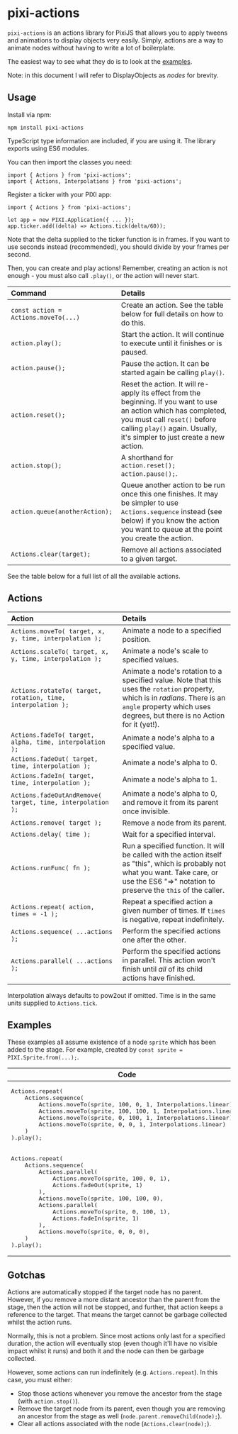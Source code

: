 # pixi-actions

`pixi-actions` is an actions library for PixiJS that allows you to apply tweens and animations to display objects very easily. Simply, actions are a way to animate nodes without having to write a lot of boilerplate.

The easiest way to see what they do is to look at the [examples](#examples).

Note: in this document I will refer to DisplayObjects as _nodes_ for brevity.


## Usage

Install via npm:

	npm install pixi-actions

TypeScript type information are included, if you are using it. The library exports using ES6 modules.

You can then import the classes you need:

	import { Actions } from 'pixi-actions';
	import { Actions, Interpolations } from 'pixi-actions';

Register a ticker with your PIXI app:

	import { Actions } from 'pixi-actions';
	
	let app = new PIXI.Application({ ... });
	app.ticker.add((delta) => Actions.tick(delta/60));

Note that the delta supplied to the ticker function is in frames. If you want to use seconds instead (recommended), you should divide by your frames per second.

Then, you can create and play actions! Remember, creating an action is not enough - you must also call `.play()`, or the action will never start.

| Command | Details |
|:---|:---|
| `const action = Actions.moveTo(...)` | Create an action. See the table below for full details on how to do this. |
| `action.play();` | Start the action. It will continue to execute until it finishes or is paused. |
| `action.pause();` | Pause the action. It can be started again be calling `play()`. |
| `action.reset();` | Reset the action. It will re-apply its effect from the beginning. If you want to use an action which has completed, you must call `reset()` before calling `play()` again. Usually, it's simpler to just create a new action. |
| `action.stop();` | A shorthand for `action.reset(); action.pause();`. |
| `action.queue(anotherAction);` | Queue another action to be run once this one finishes. It may be simpler to use `Actions.sequence` instead (see below) if you know the action you want to queue at the point you create the action. |
| `Actions.clear(target);` | Remove all actions associated to a given target. |

See the table below for a full list of all the available actions.

## Actions

| Action | Details |
|:---|:---|
| `Actions.moveTo( target, x, y, time, interpolation ); ` | Animate a node to a specified position. |
| `Actions.scaleTo( target, x, y, time, interpolation ); ` | Animate a node's scale to specified values. |
| `Actions.rotateTo( target, rotation, time, interpolation ); ` | Animate a node's rotation to a specified value. Note that this uses the `rotation` property, which is in _radians_. There is an `angle` property which uses degrees, but there is no Action for it (yet!). |
| `Actions.fadeTo( target, alpha, time, interpolation ); ` | Animate a node's alpha to a specified value. |
| `Actions.fadeOut( target, time, interpolation ); ` | Animate a node's alpha to 0. |
| `Actions.fadeIn( target, time, interpolation ); ` | Animate a node's alpha to 1. |
| `Actions.fadeOutAndRemove( target, time, interpolation ); ` | Animate a node's alpha to 0, and remove it from its parent once invisible. |
| `Actions.remove( target ); ` | Remove a node from its parent. |
| `Actions.delay( time ); ` | Wait for a specified interval. |
| `Actions.runFunc( fn ); ` | Run a specified function. It will be called with the action itself as "this", which is probably not what you want. Take care, or use the ES6 "=>" notation to preserve the `this` of the caller. |
| `Actions.repeat( action, times = -1 ); ` | Repeat a specified action a given number of times. If `times` is negative, repeat indefinitely. |
| `Actions.sequence( ...actions ); ` | Perform the specified actions one after the other. |
| `Actions.parallel( ...actions ); ` | Perform the specified actions in parallel. This action won't finish until _all_ of its child actions have finished. |

Interpolation always defaults to pow2out if omitted. Time is in the same units supplied to `Actions.tick`.

## Examples

These examples all assume existence of a node `sprite` which has been added to the stage. For example, created by `const sprite = PIXI.Sprite.from(...);`.

<table>
	<thead>
		<tr>
			<th>Code</th>
			<th>Animation</th>
		</tr>
	</thead>
	<tbody>
		<tr>
			<td><pre lang="json">
Actions.repeat(
	Actions.sequence(
		Actions.moveTo(sprite, 100, 0, 1, Interpolations.linear),
		Actions.moveTo(sprite, 100, 100, 1, Interpolations.linear),
		Actions.moveTo(sprite, 0, 100, 1, Interpolations.linear),
		Actions.moveTo(sprite, 0, 0, 1, Interpolations.linear)
	)
).play();</pre></td>
			<td><img alt="pixi-actions-example1" src="https://user-images.githubusercontent.com/4903502/111069490-95b8a400-84cd-11eb-86ea-790cd7d8598c.gif"></td>
		</tr>
		<tr>
			<td><pre lang="json">
Actions.repeat(
	Actions.sequence(
		Actions.parallel(
			Actions.moveTo(sprite, 100, 0, 1),
			Actions.fadeOut(sprite, 1)
		),
		Actions.moveTo(sprite, 100, 100, 0),
		Actions.parallel(
			Actions.moveTo(sprite, 0, 100, 1),
			Actions.fadeIn(sprite, 1)
		),
		Actions.moveTo(sprite, 0, 0, 0),
	)
).play();</pre></td>
			<td><img alt="pixi-actions-example2" src="https://user-images.githubusercontent.com/4903502/111069497-9bae8500-84cd-11eb-944c-d34d27502772.gif"><br><i>Please excuse the poor gif quality!</i></td>
		</tr>
	</tbody>
</table>

## Gotchas

Actions are automatically stopped if the target node has no parent. However, if you remove a more distant ancestor than the parent from the stage, then the action will not be stopped, and further, that action keeps a reference to the target. That means the target cannot be garbage collected whilst the action runs.

Normally, this is not a problem. Since most actions only last for a specified duration, the action will eventually stop (even though it'll have no visible impact whilst it runs) and both it and the node can then be garbage collected.

However, some actions can run indefinitely (e.g. `Actions.repeat`). In this case, you must either:

* Stop those actions whenever you remove the ancestor from the stage (with `action.stop()`).
* Remove the target node from its parent, even though you are removing an ancestor from the stage as well (`node.parent.removeChild(node);`).
* Clear all actions associated with the node (`Actions.clear(node);`).
